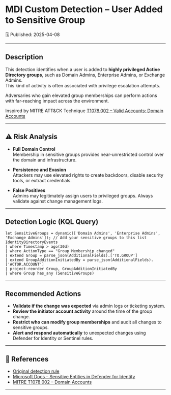 # MDI Custom Detection – User Added to Sensitive Group  
🗓️ Published: 2025-04-08  

---

## Description

This detection identifies when a user is added to **highly privileged Active Directory groups**, such as Domain Admins, Enterprise Admins, or Exchange Admins.  
This kind of activity is often associated with privilege escalation attempts.

Adversaries who gain elevated group memberships can perform actions with far-reaching impact across the environment.

Inspired by MITRE ATT&CK Technique [T1078.002 – Valid Accounts: Domain Accounts](https://attack.mitre.org/techniques/T1078/002)

---

## ⚠️ Risk Analysis

- **Full Domain Control**  
  Membership in sensitive groups provides near-unrestricted control over the domain and infrastructure.

- **Persistence and Evasion**  
  Attackers may use elevated rights to create backdoors, disable security tools, or extract credentials.

- **False Positives**  
  Admins may legitimately assign users to privileged groups. Always validate against change management logs.

---

## Detection Logic (KQL Query)

```kql
let SensitiveGroups = dynamic(['Domain Admins', 'Enterprise Admins', 'Exchange Admins']); // Add your sensitive groups to this list
IdentityDirectoryEvents
| where Timestamp > ago(30d)
| where ActionType == "Group Membership changed"
| extend Group = parse_json(AdditionalFields).['TO.GROUP']
| extend GroupAdditionInitiatedBy = parse_json(AdditionalFields).['ACTOR.ACCOUNT']
| project-reorder Group, GroupAdditionInitiatedBy
| where Group has_any (SensitiveGroups)
```

---

## Recommended Actions

- **Validate if the change was expected** via admin logs or ticketing system.
- **Review the initiator account activity** around the time of the group change.
- **Restrict who can modify group memberships** and audit all changes to sensitive groups.
- **Alert and respond automatically** to unexpected changes using Defender for Identity or Sentinel rules.

---

## 📎 References

- [Original detection rule](https://github.com/Bert-JanP/Hunting-Queries-Detection-Rules/blob/main/Defender%20For%20Identity/UserAddedToSensitiveGroup.md)
- [Microsoft Docs – Sensitive Entities in Defender for Identity](https://learn.microsoft.com/en-us/defender-for-identity/entity-tags#sensitive-entities)
- [MITRE T1078.002 – Domain Accounts](https://attack.mitre.org/techniques/T1078/002)

---
